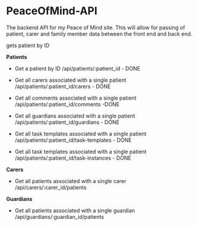 # PeaceOfMind-API

The backend API for my Peace of Mind site. This will allow for passing of patient, carer and family member data between the front end and back end.

gets patient by ID

**Patients**

- Get a patient by ID
  /api/patients/:patient_id - DONE

- Get all carers associated with a single patient
  /api/patients/:patient_id/carers - DONE

- Get all comments associated with a single patient
  /api/patients/:patient_id/comments -DONE

- Get all guardians associated with a single patient
  /api/patients/:patient_id/guardians - DONE

- Get all task templates associated with a single patient
  /api/patients/:patient_id/task-templates - DONE

- Get all task templates associated with a single patient
  /api/patients/:patient_id/task-instances - DONE

**Carers**

- Get all patients associated with a single carer
  /api/carers/:carer_id/patients

**Guardians**

- Get all patients associated with a single guardian
  /api/guardians/:guardian_id/patients

